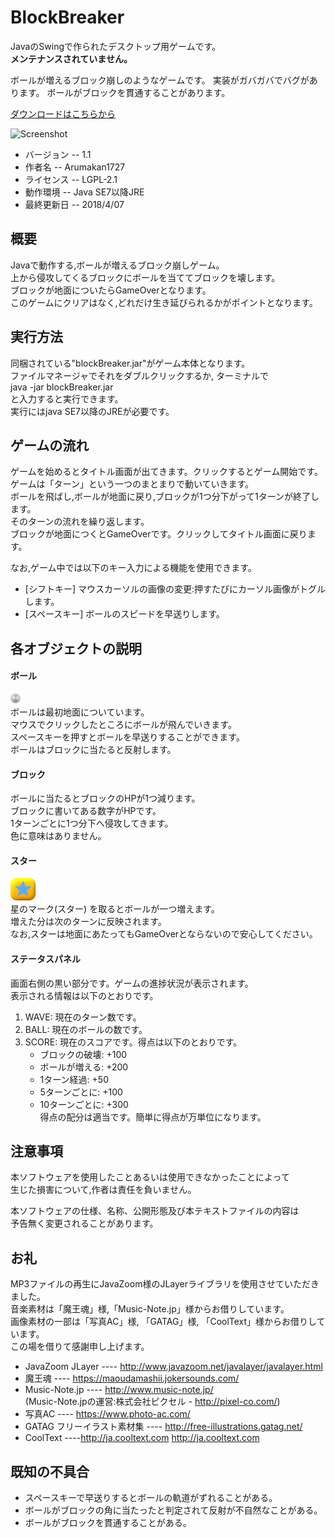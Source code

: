 # BlockBreaker
JavaのSwingで作られたデスクトップ用ゲームです。  
**メンテナンスされていません。**

ボールが増えるブロック崩しのようなゲームです。
実装がガバガバでバグがあります。
ボールがブロックを貫通することがあります。

[ダウンロードはこちらから](https://github.com/arumakan1727/BlockBreaker/releases/tag/v1.1)

![Screenshot](https://user-images.githubusercontent.com/33191176/38160887-69fb2e30-34ff-11e8-8a68-d6b9a2239be4.png)

* バージョン -- 1.1  
* 作者名 -- Arumakan1727
* ライセンス -- LGPL-2.1  
* 動作環境 -- Java SE7以降JRE  
* 最終更新日 -- 2018/4/07  

## 概要
  Javaで動作する,ボールが増えるブロック崩しゲーム。  
  上から侵攻してくるブロックにボールを当ててブロックを壊します。  
  ブロックが地面についたらGameOverとなります。  
  このゲームにクリアはなく,どれだけ生き延びられるかがポイントとなります。  

## 実行方法
  同梱されている"blockBreaker.jar"がゲーム本体となります。  
  ファイルマネージャでそれをダブルクリックするか, ターミナルで  
          java -jar blockBreaker.jar  
  と入力すると実行できます。  
  実行にはjava SE7以降のJREが必要です。  


## ゲームの流れ
  ゲームを始めるとタイトル画面が出てきます。クリックするとゲーム開始です。  
  ゲームは「ターン」という一つのまとまりで動いていきます。  
  ボールを飛ばし,ボールが地面に戻り,ブロックが1つ分下がって1ターンが終了します。  
  そのターンの流れを繰り返します。  
  ブロックが地面につくとGameOverです。クリックしてタイトル画面に戻ります。  
  
  なお,ゲーム中では以下のキー入力による機能を使用できます。
  * [シフトキー]  マウスカーソルの画像の変更:押すたびにカーソル画像がトグルします。
  * [スペースキー] ボールのスピードを早送りします。

## 各オブジェクトの説明
#### ボール
  ![Ball](resources/ball.png)  
  ボールは最初地面についています。  
  マウスでクリックしたところにボールが飛んでいきます。  
  スペースキーを押すとボールを早送りすることができます。  
  ボールはブロックに当たると反射します。  

#### ブロック
  ボールに当たるとブロックのHPが1つ減ります。  
  ブロックに書いてある数字がHPです。  
  1ターンごとに1つ分下へ侵攻してきます。  
  色に意味はありません。
  
#### スター
  ![star](resources/bonusPanel.png)  
  星のマーク(スター) を取るとボールが一つ増えます。  
  増えた分は次のターンに反映されます。  
  なお,スターは地面にあたってもGameOverとならないので安心してください。  

#### ステータスパネル
  画面右側の黒い部分です。ゲームの進捗状況が表示されます。  
  表示される情報は以下のとおりです。  
  1. WAVE:  現在のターン数です。  
  1. BALL:  現在のボールの数です。  
  1. SCORE: 現在のスコアです。得点は以下のとおりです。  
      * ブロックの破壊: +100  
      * ボールが増える: +200  
      * 1ターン経過:    +50  
      * 5ターンごとに:  +100  
      * 10ターンごとに: +300  
    得点の配分は適当です。簡単に得点が万単位になります。  

## 注意事項
  本ソフトウェアを使用したことあるいは使用できなかったことによって  
  生じた損害について,作者は責任を負いません。  
	
  本ソフトウェアの仕様、名称、公開形態及び本テキストファイルの内容は  
  予告無く変更されることがあります。  

## お礼
  MP3ファイルの再生にJavaZoom様のJLayerライブラリを使用させていただきました。  
  音楽素材は「魔王魂」様,「Music-Note.jp」様からお借りしています。  
  画像素材の一部は「写真AC」様, 「GATAG」様, 「CoolText」様からお借りしています。  
  この場を借りて感謝申し上げます。
   * JavaZoom JLayer ----  http://www.javazoom.net/javalayer/javalayer.html
   * 魔王魂          ----  https://maoudamashii.jokersounds.com/ 
   * Music-Note.jp   ----  http://www.music-note.jp/  
     (Music-Note.jpの運営:株式会社ピクセル - http://pixel-co.com/)  
   * 写真AC          ----  https://www.photo-ac.com/  
   * GATAG フリーイラスト素材集 ---- http://free-illustrations.gatag.net/  
   * CoolText ----http://ja.cooltext.com http://ja.cooltext.com

## 既知の不具合
  * スペースキーで早送りするとボールの軌道がずれることがある。  
  * ボールがブロックの角に当たったと判定されて反射が不自然なことがある。  
  * ボールがブロックを貫通することがある。  

